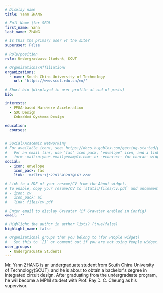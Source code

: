```yaml
---
# Display name
title: Yann ZHANG

# Full Name (for SEO)
first_name: Yann
last_name: ZHANG

# Is this the primary user of the site?
superuser: False

# Role/position
role: Undergraduate Student, SCUT

# Organizations/Affiliations
organizations:
  - name: South China University of Technology
    url: 'https://www.scut.edu.cn/en/'

# Short bio (displayed in user profile at end of posts)
bio: 

interests:
  - FPGA-based Hardware Acceleration
  - SOC Design
  - Embedded Systems Design

education:
  courses:
    

# Social/Academic Networking
# For available icons, see: https://docs.hugoblox.com/getting-started/page-builder/#icons
#   For an email link, use "fas" icon pack, "envelope" icon, and a link in the
#   form "mailto:your-email@example.com" or "#contact" for contact widget.
social:
  - icon: envelope
    icon_pack: fas
    link: 'mailto:zjh2797593293@163.com'

# Link to a PDF of your resume/CV from the About widget.
# To enable, copy your resume/CV to `static/files/cv.pdf` and uncomment the lines below.
# - icon: cv
#   icon_pack: ai
#   link: files/cv.pdf

# Enter email to display Gravatar (if Gravatar enabled in Config)
email: ''

# Highlight the author in author lists? (true/false)
highlight_name: false

# Organizational groups that you belong to (for People widget)
#   Set this to `[]` or comment out if you are not using People widget.
user_groups:
  - Undergraduate Students
---
```


Mr. Yann ZHANG is an undergraduate student from South China University of Technology(SCUT), and he is about to obtain a bachelor's degree in integrated circuit design. After graduating from the undergraduate program, he will become a MPhil student with Prof. Ray C. C. Cheung as his supervisor.